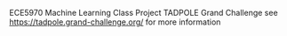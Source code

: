ECE5970 Machine Learning
Class Project
TADPOLE Grand Challenge
see https://tadpole.grand-challenge.org/ for more information
